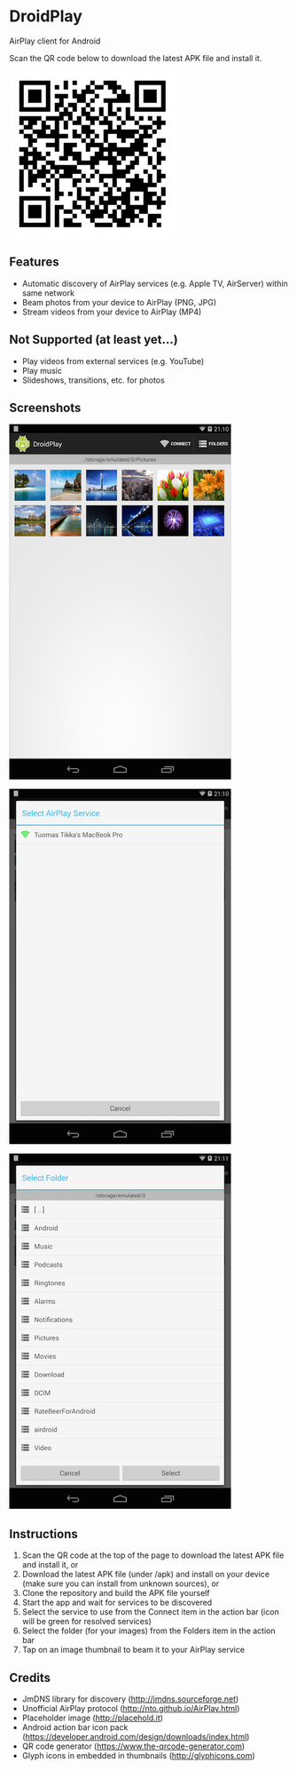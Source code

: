 DroidPlay
=========

AirPlay client for Android

Scan the QR code below to download the latest APK file and install it.

![ScreenShot](/screenshots/qrcode.png)

Features
--------

- Automatic discovery of AirPlay services (e.g. Apple TV, AirServer) within same network
- Beam photos from your device to AirPlay (PNG, JPG)
- Stream videos from your device to AirPlay (MP4)

Not Supported (at least yet...)
-------------------------------

- Play videos from external services (e.g. YouTube)
- Play music
- Slideshows, transitions, etc. for photos

Screenshots
-----------

![ScreenShot](/screenshots/ss-1.png)

![ScreenShot](/screenshots/ss-2.png)

![ScreenShot](/screenshots/ss-3.png)

Instructions
------------

1. Scan the QR code at the top of the page to download the latest APK file and install it, or
2. Download the latest APK file (under /apk) and install on your device (make sure you can install from unknown sources), or
3. Clone the repository and build the APK file yourself
4. Start the app and wait for services to be discovered
5. Select the service to use from the Connect item in the action bar (icon will be green for resolved services)
6. Select the folder (for your images) from the Folders item in the action bar
7. Tap on an image thumbnail to beam it to your AirPlay service

Credits
-------

- JmDNS library for discovery (http://jmdns.sourceforge.net)
- Unofficial AirPlay protocol (http://nto.github.io/AirPlay.html)
- Placeholder image (http://placehold.it)
- Android action bar icon pack (https://developer.android.com/design/downloads/index.html)
- QR code generator (https://www.the-qrcode-generator.com)
- Glyph icons in embedded in thumbnails (http://glyphicons.com)